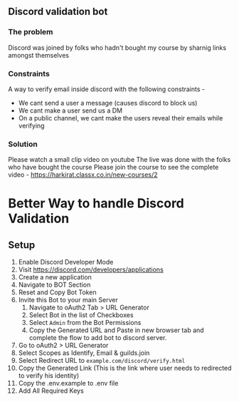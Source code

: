 ## Discord validation bot

### The problem

Discord was joined by folks who hadn't bought my course by sharnig links amongst themselves

### Constraints

A way to verify email inside discord with the following constraints -

- We cant send a user a message (causes discord to block us)
- We cant make a user send us a DM
- On a public channel, we cant make the users reveal their emails while verifying

### Solution

Please watch a small clip video on youtube
The live was done with the folks who have bought the course
Please join the course to see the complete video - https://harkirat.classx.co.in/new-courses/2

# Better Way to handle Discord Validation

## Setup

1. Enable Discord Developer Mode
2. Visit https://discord.com/developers/applications
3. Create a new application
4. Navigate to BOT Section
5. Reset and Copy Bot Token
6. Invite this Bot to your main Server
   1. Navigate to oAuth2 Tab > URL Generator
   2. Select Bot in the list of Checkboxes
   3. Select `Admin` from the Bot Permissions
   4. Copy the Generated URL and Paste in new browser tab and complete the flow to add bot to discord server.
7. Go to oAuth2 > URL Generator
8. Select Scopes as Identify, Email & guilds.join
9. Select Redirect URL to `example.com/discord/verify.html`
10. Copy the Generated Link (This is the link where user needs to redirected to verify his identity)
11. Copy the .env.example to .env file
12. Add All Required Keys
